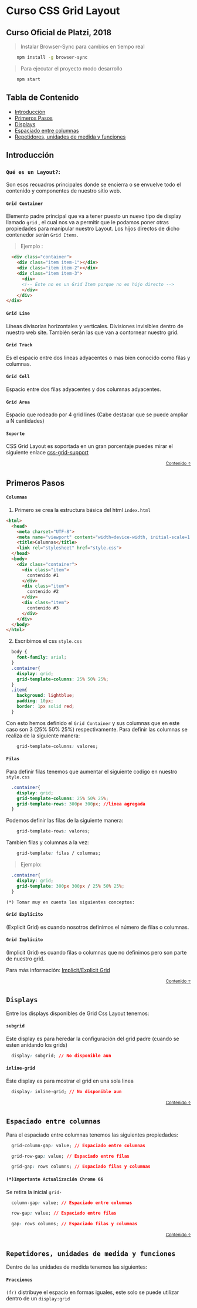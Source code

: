 # Curso CSS Grid Layout 

## Curso Oficial de Platzi, 2018

> Instalar Browser-Sync para cambios en tiempo real
```sh
    npm install -g browser-sync
```
> Para ejecutar el proyecto modo desarrollo
```sh
    npm start
```

## Tabla de Contenido
  - [Introducción](#introducción)
  - [Primeros Pasos](#primeros-pasos)
  - [Displays](#displays)
  - [Espaciado entre columnas](#espaciado-entre-columnas)
  - [Repetidores, unidades de medida y funciones](#Repetidores,-unidades-de-medida-y-funciones)

## Introducción

### `Qué es un Layout?`:
  Son esos recuadros principales donde se encierra o se envuelve todo el contenido y componentes de nuestro sitio web.

#### `Grid Container`
  Elemento padre principal que va a tener puesto un nuevo tipo de display llamado `grid` , el cual nos va a permitir que le podamos poner otras propiedades para manipular nuestro Layout. Los hijos directos de dicho contenedor serán `Grid Items`.
  > Ejemplo :
```html
  <div class="container">
    <div class="item item-1"></div>
    <div class="item item-2"></div>
    <div class="item item-3">
      <div>
      <!-- Este no es un Grid Item porque no es hijo directo -->
      </div>
    </div>
</div>
```
#### `Grid Line`
  Líneas divisorias horizontales y verticales.
  Divisiones invisibles dentro de nuestro web site.
  También serán las que van a contornear nuestro grid.

#### `Grid Track`
  Es el espacio entre dos lineas adyacentes o mas bien conocido como filas y columnas.

#### `Grid Cell`
  Espacio entre dos filas adyacentes y dos columnas adyacentes.

#### `Grid Area`
  Espacio que rodeado por 4 grid lines (Cabe destacar que se puede ampliar a N cantidades)

#### `Soporte`
  CSS Grid Layout es soportada en un gran
  porcentaje puedes mirar el siguiente
  enlace [css-grid-support](https://caniuse.com/#feat=css-grid)


<div align="right">
  <small><a href="#tabla-de-contenido">Contenido 🡡</a></small>
</div>

## Primeros Pasos


#### `Columnas`
1. Primero se crea la estructura básica del html `index.html`

```html
<html>
  <head>
    <meta charset="UTF-8">
    <meta name="viewport" content="width=device-width, initial-scale=1.0">
    <title>Columnas</title>
    <link rel="stylesheet" href="style.css">
  </head>
  <body>
    <div class="container">
      <div class="item">
        contenido #1
      </div>
      <div class="item">
        contenido #2
      </div>
      <div class="item">
        contenido #3
      </div>
    </div>
  </body>
</html>
```

2. Escribimos el css `style.css`

```css
  body {
    font-family: arial;
  }
  .container{
    display: grid;
    grid-template-columns: 25% 50% 25%;
  }
  .item{
    background: lightblue;
    padding: 10px;
    border: 1px solid red;
  }
```

Con esto hemos definido el `Grid Container` y sus columnas que en
este caso son 3 (25% 50% 25%) respectivamente.
Para definir las columnas se realiza de la siguiente manera:
```css
    grid-template-columns: valores;
```

#### `Filas`
  Para definir filas tenemos que aumentar
  el siguiente codigo en nuestro `style.css`

```css
  .container{
    display: grid;
    grid-template-columns: 25% 50% 25%;
    grid-template-rows: 300px 300px; //linea agregada
  }
```

Podemos definir las filas de la siguiente manera:
```css
    grid-template-rows: valores;
```
Tambien filas y columnas a la vez:
```css
    grid-template: filas / columnas;
```
> Ejemplo:
```css
  .container{
    display: grid;
    grid-template: 300px 300px / 25% 50% 25%;
  }
```
`(*) Tomar muy en cuenta los siguientes conceptos:`

#### `Grid Explicito`
  (Explicit Grid) es cuando nosotros definimos
  el número de filas o columnas.

#### `Grid Implicito`
  (Implicit Grid) es cuando filas o columnas
  que no definimos pero son parte de nuestro grid.

  Para más información: [Implicit/Explicit Grid](https://www.quackit.com/css/grid/tutorial/explicit_vs_implicit_grid.)


<div align="right">
  <small><a href="#tabla-de-contenido">Contenido 🡡</a></small>
</div>

## `Displays`
  Entre los displays disponibles de Grid Css Layout
  tenemos:

#### `subgrid`

  Este display es para heredar la configuración del grid padre
  (cuando se esten anidando los grids)

  ```css
    display: subgrid; // No disponible aun
  ```

#### `inline-grid`

  Este display es para mostrar el grid en una sola linea

  ```css
    display: inline-grid; // No disponible aun
  ```

<div align="right">
  <small><a href="#tabla-de-contenido">Contenido 🡡</a></small>
</div>

## `Espaciado entre columnas`
  Para el espaciado entre columnas tenemos las
  siguientes propiedades:

  ```css
    grid-column-gap: value; // Espaciado entre columnas
  ```

  ```css
    grid-row-gap: value; // Espaciado entre filas
  ```

  ```css
    grid-gap: rows columns; // Espaciado filas y columnas
  ```

#### `(*)Importante Actualización Chrome 66`

  Se retira la inicial `grid-`
  
  ```css
    column-gap: value; // Espaciado entre columnas
  ```

  ```css
    row-gap: value; // Espaciado entre filas
  ```

  ```css
    gap: rows columns; // Espaciado filas y columnas
  ```

  <div align="right">
    <small><a href="#tabla-de-contenido">Contenido 🡡</a></small>
  </div>

## `Repetidores, unidades de medida y funciones`

  Dentro de las unidades de medida tenemos las siguientes:

#### `Fracciones`
  `(fr)` distribuye el espacio en formas iguales, este
  solo se puede utilizar dentro de un `display:grid`